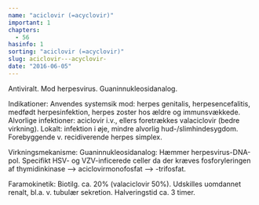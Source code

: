 ```yaml
---
name: "aciclovir (=acyclovir)"
important: 1
chapters:
  - 56
hasinfo: 1
sorting: "aciclovir (=acyclovir)"
slug: aciclovir---acyclovir-
date: "2016-06-05"
---
```


Antiviralt. Mod herpesvirus. Guaninnukleosidanalog.

Indikationer: Anvendes systemsik mod: herpes genitalis, herpesencefalitis,
medfødt herpesinfektion, herpes zoster hos ældre og immunsvækkede. Alvorlige
infektioner: aciclovir i.v., ellers foretrækkes valaciclovir (bedre virkning).
Lokalt: infektion i øje, mindre alvorlig hud-/slimhindesygdom. Forebyggende v.
recidiverende herpes simplex.

Virkningsmekanisme: Guaninnukleosidanalog: Hæmmer herpesvirus-DNA-pol. Specifikt
HSV- og VZV-inficerede celler da der kræves fosforyleringen af thymidinkinase
--> aciclovirmonofosfat --> -trifosfat.

Faramokinetik: Biotilg. ca. 20% (valaciclovir 50%). Udskilles uomdannet renalt,
bl.a. v. tubulær sekretion. Halveringstid ca. 3 timer.
